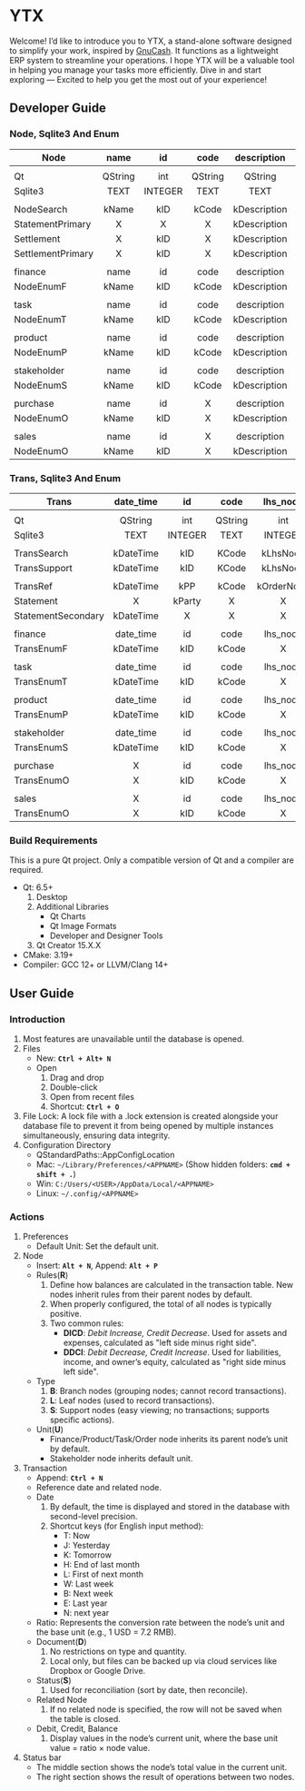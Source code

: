 # YTX

Welcome! I’d like to introduce you to YTX, a stand-alone software designed to simplify your work, inspired by [GnuCash](https://gnucash.org). It functions as a lightweight ERP system to streamline your operations. I hope YTX will be a valuable tool in helping you manage your tasks more efficiently. Dive in and start exploring — Excited to help you get the most out of your experience!

## Developer Guide

### Node, Sqlite3 And Enum

| Node              |  name   |   id    |  code   | description  |  note   |  type   |  rule   |  unit   |  party  | employee  | date_time |  color  |  document   |    first     |   second    | discount  | finished  | initial_total | final_total |
| ----------------- | :-----: | :-----: | :-----: | :----------: | :-----: | :-----: | :-----: | :-----: | :-----: | :-------: | :-------: | :-----: | :---------: | :----------: | :---------: | :-------: | :-------: | :-----------: | :---------: |
|                   |         |         |         |              |         |         |         |         |         |           |           |         |             |              |             |           |           |               |             |
| Qt                | QString |   int   | QString |   QString    | QString |   int   |  bool   |   int   |   int   |    int    |  QString  | QString | QStringList |    double    |   double    |  double   |   bool    |    double     |   double    |
| Sqlite3           |  TEXT   | INTEGER |  TEXT   |     TEXT     |  TEXT   | INTEGER | BOOLEAN | INTEGER | INTEGER |  INTEGER  |   DATE    |  TEXT   |    TEXT     |   NUMERIC    |   NUMERIC   |  NUMERIC  |  BOOLEAN  |    NUMERIC    |   NUMERIC   |
|                   |         |         |         |              |         |         |         |         |         |           |           |         |             |              |             |           |           |               |             |
| NodeSearch        |  kName  |   kID   |  kCode  | kDescription |  kNote  |  kType  |  kRule  |  kUnit  | kParty  | kEmployee | kDateTime | KColor  |  kDocument  |    kFirst    |   kSecond   | kDiscount | kFinished | kInitialTotal | kFinalTotal |
| StatementPrimary  |    X    |    X    |    X    | kDescription |    X    |    X    |    X    |    X    |    X    | kEmployee | kDateTime |    X    |      X      |    kFirst    |   kSecond   |     X     |  kState   | kGrossAmount  | kSettlement |
| Settlement        |    X    |   kID   |    X    | kDescription |    X    |    X    |    X    |    X    | kParty  |     X     | kDateTime |    X    |      X      |      X       |      X      |     X     | kFinished | kGrossAmount  |      X      |
| SettlementPrimary |    X    |   kID   |    X    | kDescription |    X    |    X    |    X    |    X    |    X    | kEmployee | kDateTime |    X    |      X      |      X       |      X      |     X     | kFinished | kGrossAmount  |      X      |
|                   |         |         |         |              |         |         |         |         |         |           |           |         |             |              |             |           |           |               |             |
| finance           |  name   |   id    |  code   | description  |  note   |  type   |  rule   |  unit   |    X    |     X     |     X     |    X    |      X      |      X       |      X      |     X     |     X     | foreign_total | local_total |
| NodeEnumF         |  kName  |   kID   |  kCode  | kDescription |  kNote  |  kType  |  kRule  |  kUnit  |    X    |     X     |     X     |    X    |      X      |      X       |      X      |     X     |     X     | kForeignTotal | kLocalTotal |
|                   |         |         |         |              |         |         |         |         |         |           |           |         |             |              |             |           |           |               |             |
| task              |  name   |   id    |  code   | description  |  note   |  type   |  rule   |  unit   |    X    |     X     | date_time |  color  |  document   |  unit_cost   |      X      |     X     | finished  |   quantity    |   amount    |
| NodeEnumT         |  kName  |   kID   |  kCode  | kDescription |  kNote  |  kType  |  kRule  |  kUnit  |    X    |     X     | kDateTime | kColor  |  kDocument  |  kUnitCost   |      X      |     X     | kFinished |   kQuantity   |   kAmount   |
|                   |         |         |         |              |         |         |         |         |         |           |           |         |             |              |             |           |           |               |             |
| product           |  name   |   id    |  code   | description  |  note   |  type   |  rule   |  unit   |    X    |     X     |     X     |  color  |      X      |  unit_price  | commission  |     X     |     X     |   quantity    |   amount    |
| NodeEnumP         |  kName  |   kID   |  kCode  | kDescription |  kNote  |  kType  |  kRule  |  kUnit  |    X    |     X     |     X     | kColor  |      X      |  kUnitPrice  | kCommission |     X     |     X     |   kQuantity   |   kAmount   |
|                   |         |         |         |              |         |         |         |         |         |           |           |         |             |              |             |           |           |               |             |
| stakeholder       |  name   |   id    |  code   | description  |  note   |  type   |    X    |  unit   |    X    | employee  | deadline  |    X    |      X      | payment_term |  tax_rate   |     X     |     X     |       X       |   amount    |
| NodeEnumS         |  kName  |   kID   |  kCode  | kDescription |  kNote  |  kType  |    X    |  kUnit  |    X    | kEmployee | kDeadline |    X    |      X      | kPaymentTerm |  kTaxRate   |     X     |     X     |       X       |   kAmount   |
|                   |         |         |         |              |         |         |         |         |         |           |           |         |             |              |             |           |           |               |             |
| purchase          |  name   |   id    |    X    | description  |    X    |  type   |  rule   |  unit   |  party  | employee  | date_time |    X    |      X      |    first     |   second    | discount  | finished  | gross_amount  | settlement  |
| NodeEnumO         |  kName  |   kID   |    X    | kDescription |    X    |  kType  |  kRule  |  kUnit  | kParty  | kEmployee | kDateTime |    X    |      X      |    kFirst    |   kSecond   | kDiscount | kFinished | kGrossAmount  | kSettlement |
|                   |         |         |         |              |         |         |         |         |         |           |           |         |             |              |             |           |           |               |             |
| sales             |  name   |   id    |    X    | description  |    X    |  type   |  rule   |  unit   |  party  | employee  | date_time |    X    |      X      |    first     |   second    | discount  | finished  | gross_amount  | settlement  |
| NodeEnumO         |  kName  |   kID   |    X    | kDescription |    X    |  kType  |  kRule  |  kUnit  | kParty  | kEmployee | kDateTime |    X    |      X      |    kFirst    |   kSecond   | kDiscount | kFinished | kGrossAmount  | kSettlement |

### Trans, Sqlite3 And Enum

| Trans              | date_time |   id    |  code   |  lhs_node  | lhs_ratio  | lhs_debit | lhs_credit | description  |   support_id    | discount  |  document   |  state  |  rhs_credit  |   rhs_debit   |   rhs_ratio    |    rhs_node    |
| ------------------ | :-------: | :-----: | :-----: | :--------: | :--------: | :-------: | :--------: | :----------: | :-------------: | :-------: | :---------: | :-----: | :----------: | :-----------: | :------------: | :------------: |
|                    |           |         |         |            |            |           |            |              |                 |           |             |         |              |               |                |                |
| Qt                 |  QString  |   int   | QString |    int     |   double   |  double   |   double   |   QString    |       int       |  double   | QStringList |  bool   |    double    |    double     |     double     |      int       |
| Sqlite3            |   TEXT    | INTEGER |  TEXT   |  INTEGER   |  NUMERIC   |  NUMERIC  |  NUMERIC   |     TEXT     |    INTERGER     |  NUMERIC  |    TEXT     | BOOLEAN |   NUMERIC    |    NUMERIC    |    NUMERIC     |    INTEGER     |
|                    |           |         |         |            |            |           |            |              |                 |           |             |         |              |               |                |                |
| TransSearch        | kDateTime |   kID   |  KCode  |  kLhsNode  | kLhsRatio  | kLhsDebit | kLhsCredit | kDescription |   kSupportID    | kDiscount |  kDocument  | kState  |  kRhsCredit  |   kRhsDebit   |   kRhsRatio    |    kRhsNode    |
| TransSupport       | kDateTime |   kID   |  KCode  |  kLhsNode  | kLhsRatio  | kLhsDebit | kLhsCredit | kDescription |        X        |     X     |  kDocument  | kState  |  kRhsCredit  |   kRhsDebit   |   kRhsRatio    |    kRhsNode    |
|                    |           |         |         |            |            |           |            |              |                 |           |             |         |              |               |                |                |
| TransRef           | kDateTime |   kPP   |  kCode  | kOrderNode | kUnitPrice |  kFirst   |  kSecond   | kDescription | kOutsideProduct | kDiscount |      X      |    X    |  kNetAmount  | kGrossAmount  | kDiscountPrice |       X        |
| Statement          |     X     | kParty  |    X    |     X      | kPBalance  |  kCFirst  |  kCSecond  |      X       |        X        |     X     |      X      |    X    | kCSettlement | kCGrossAmount |   kCBalance    |       X        |
| StatementSecondary | kDateTime |    X    |    X    |     X      | kUnitPrice |  kFirst   |  kSecond   | kDescription | kOutsideProduct |     X     |      X      | kState  | kSettlement  | kGrossAmount  |       X        | kInsideProduct |
|                    |           |         |         |            |            |           |            |              |                 |           |             |         |              |               |                |                |
| finance            | date_time |   id    |  code   |  lhs_node  | lhs_ratio  | lhs_debit | lhs_credit | description  |   support_id    |     X     |  document   |  state  |  rhs_credit  |   rhs_debit   |   rhs_ratio    |    rhs_node    |
| TransEnumF         | kDateTime |   kID   |  kCode  |     X      | kLhsRatio  |  kDebit   |  kCredit   | kDescription |   kSupportID    |     X     |  kDocument  | kState  |      X       |       X       |       X        |    kRhsNode    |
|                    |           |         |         |            |            |           |            |              |                 |           |             |         |              |               |                |                |
| task               | date_time |   id    |  code   |  lhs_node  | unit_cost  | lhs_debit | lhs_credit | description  |   support_id    |     X     |  document   |  state  |  rhs_credit  |   rhs_debit   |       X        |    rhs_node    |
| TransEnumT         | kDateTime |   kID   |  kCode  |     X      | kUnitCost  |  kDebit   |  kCredit   | kDescription |   kSupportID    |     X     |  kDocument  | kState  |      X       |       X       |       X        |    kRhsNode    |
|                    |           |         |         |            |            |           |            |              |                 |           |             |         |              |               |                |                |
| product            | date_time |   id    |  code   |  lhs_node  | unit_cost  | lhs_debit | lhs_credit | description  |   support_id    |     X     |  document   |  state  |  rhs_credit  |   rhs_debit   |       X        |    rhs_node    |
| TransEnumP         | kDateTime |   kID   |  kCode  |     X      | kUnitCost  |  kDebit   |  kCredit   | kDescription |   kSupportID    |     X     |  kDocument  | kState  |      X       |       X       |       X        |    kRhsNode    |
|                    |           |         |         |            |            |           |            |              |                 |           |             |         |              |               |                |                |
| stakeholder        | date_time |   id    |  code   |  lhs_node  | unit_price |     X     |     X      | description  | outside_product |     X     |  document   |  state  |      X       |       X       |       X        | inside_product |
| TransEnumS         | kDateTime |   kID   |  kCode  |     X      | kUnitPrice |     X     |     X      | kDescription | kOutsideProduct |     X     |  kDocument  | kState  |      X       |       X       |       X        | kInsideProduct |
|                    |           |         |         |            |            |           |            |              |                 |           |             |         |              |               |                |                |
| purchase           |     X     |   id    |  code   |  lhs_node  | unit_price |   first   |   second   | description  | outside_product | discount  |      X      |    X    |  net_amount  | gross_amount  | discount_price | inside_product |
| TransEnumO         |     X     |   kID   |  kCode  |     X      | kUnitPrice |  kFirst   |  kSecond   | kDescription | kOutsideProduct | kDiscount |      X      |    X    |  kNetAmount  | kGrossAmount  | kDiscountPrice | kInsideProduct |
|                    |           |         |         |            |            |           |            |              |                 |           |             |         |              |               |                |                |
| sales              |     X     |   id    |  code   |  lhs_node  | unit_price |   first   |   second   | description  | outside_product | discount  |      X      |    X    |  net_amount  | gross_amount  | discount_price | inside_product |
| TransEnumO         |     X     |   kID   |  kCode  |     X      | kUnitPrice |  kFirst   |  kSecond   | kDescription | kOutsideProduct | kDiscount |      X      |    X    |  kNetAmount  | kGrossAmount  | kDiscountPrice | kInsideProduct |

### Build Requirements

This is a pure Qt project. Only a compatible version of Qt and a compiler are required.

- Qt: 6.5+
    1. Desktop
    2. Additional Libraries
        - Qt Charts
        - Qt Image Formats
        - Developer and Designer Tools
    3. Qt Creator 15.X.X
- CMake: 3.19+
- Compiler: GCC 12+ or LLVM/Clang 14+

## User Guide

### Introduction

1. Most features are unavailable until the database is opened.
2. Files
    - New: **`Ctrl + Alt+ N`**
    - Open
        1. Drag and drop
        2. Double-click
        3. Open from recent files
        4. Shortcut: **`Ctrl + O`**
3. File Lock: A lock file with a .lock extension is created alongside your database file to prevent it from being opened by multiple instances simultaneously, ensuring data integrity.
4. Configuration Directory
    - QStandardPaths::AppConfigLocation
    - Mac: `~/Library/Preferences/<APPNAME>` (Show hidden folders: **`cmd + shift + .`**)
    - Win: `C:/Users/<USER>/AppData/Local/<APPNAME>`
    - Linux: `~/.config/<APPNAME>`

### Actions

1. Preferences
    - Default Unit: Set the default unit.
2. Node
    - Insert: **`Alt + N`**, Append: **`Alt + P`**
    - Rules(**R**)
        1. Define how balances are calculated in the transaction table. New nodes inherit rules from their parent nodes by default.
        2. When properly configured, the total of all nodes is typically positive.
        3. Two common rules:
            - **DICD**: _Debit Increase, Credit Decrease_. Used for assets and expenses, calculated as "left side minus right side".
            - **DDCI**: _Debit Decrease, Credit Increase_. Used for liabilities, income, and owner’s equity, calculated as "right side minus left side".
    - Type
        1. **B**: Branch nodes (grouping nodes; cannot record transactions).
        2. **L**: Leaf nodes (used to record transactions).
        3. **S**: Support nodes (easy viewing; no transactions; supports specific actions).
    - Unit(**U**)
        - Finance/Product/Task/Order node inherits its parent node’s unit by default.
        - Stakeholder node inherits default unit.
3. Transaction
    - Append: **`Ctrl + N`**
    - Reference date and related node.
    - Date
        1. By default, the time is displayed and stored in the database with second-level precision.
        2. Shortcut keys (for English input method):
            - T: Now
            - J: Yesterday
            - K: Tomorrow
            - H: End of last month
            - L: First of next month
            - W: Last week
            - B: Next week
            - E: Last year
            - N: next year
    - Ratio: Represents the conversion rate between the node’s unit and the base unit (e.g., 1 USD = 7.2 RMB).
    - Document(**D**)
        1. No restrictions on type and quantity.
        2. Local only, but files can be backed up via cloud services like Dropbox or Google Drive.
    - Status(**S**)
        1. Used for reconciliation (sort by date, then reconcile).
    - Related Node
        1. If no related node is specified, the row will not be saved when the table is closed.
    - Debit, Credit, Balance
        1. Display values in the node’s current unit, where the base unit value = ratio × node value.
4. Status bar
    - The middle section shows the node’s total value in the current unit.
    - The right section shows the result of operations between two nodes.
